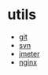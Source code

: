 # utils

- [git](./git/index.md)
- [svn](./svn/index.md)
- [jmeter](./jmeter/index.md)
- [nginx](../front/nginx/index.md)